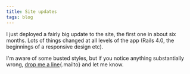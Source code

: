 ```yaml
---
title: Site updates
tags: blog
---
```


I just deployed a fairly big update to the site, the first one in about six months. Lots of things changed at all levels of the app (Rails 4.0, the beginnings of a responsive design etc).

I'm aware of some busted styles, but if you notice anything substantially wrong, [drop me a line](mailto:win@wincent.com){.mailto} and let me know.
